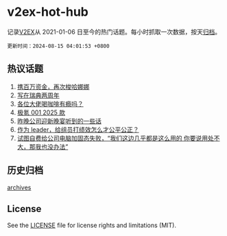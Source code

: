# v2ex-hot-hub

 记录[V2EX](https://www.v2ex.com/)从 2021-01-06 日至今的热门话题。每小时抓取一次数据，按天[归档](archives)。

`更新时间：2024-08-15 04:01:53 +0800`

## 热议话题

1. [携百万资金，再次梭哈娜娜](https://www.v2ex.com/t/1064910)
1. [写在瑞典两周年](https://www.v2ex.com/t/1064758)
1. [各位大佬喝咖啡有瘾吗？](https://www.v2ex.com/t/1064826)
1. [极氪 001 2025 款](https://www.v2ex.com/t/1064775)
1. [昨晚公司迎新晚宴听到的一些话](https://www.v2ex.com/t/1064785)
1. [作为 leader，给组员打绩效怎么才公平公正？](https://www.v2ex.com/t/1064797)
1. [试图自费给公司电脑加固态失败，“我们这边几乎都是这么用的 你要说用处不大，那我也没办法”](https://www.v2ex.com/t/1064806)

## 历史归档

[archives](archives)

## License

See the [LICENSE](LICENSE) file for license rights and limitations (MIT).
